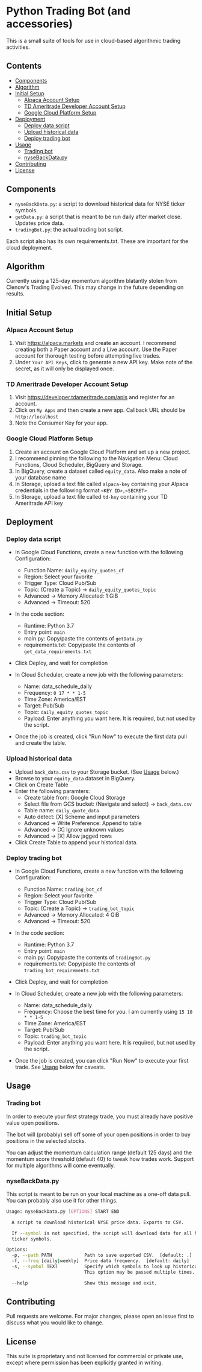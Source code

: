 # Python Trading Bot (and accessories)

This is a small suite of tools for use in cloud-based algorithmic trading activities.

## Contents

* [Components](#components)
* [Algorithm](#algorithm)
* [Initial Setup](#initial-setup)
  * [Alpaca Account Setup](#alpaca-account-setup)
  * [TD Ameritrade Developer Account Setup](#td-ameritrade-developer-account-setup)
  * [Google Cloud Platform Setup](#google-cloud-platform-setup)
* [Deployment](#deployment)
  * [Deploy data script](#deploy-data-script)
  * [Upload historical data](#upload-historical-data)
  * [Deploy trading bot](#deploy-trading-bot)
* [Usage](#usage)
  * [Trading bot](#trading-bot)
  * [nyseBackData.py](#nysebackdatapy)
* [Contributing](#contributing)
* [License](#license)

## Components

* `nyseBackData.py`: a script to download historical data for NYSE ticker symbols.
* `getData.py`: a script that is meant to be run daily after market close. Updates price data.
* `tradingBot.py`: the actual trading bot script.

Each script also has its own requirements.txt. These are important for the cloud deployment.

## Algorithm

Currently using a 125-day momentum algorithm blatantly stolen from Clenow's Trading Evolved. This may change in the future depending on results.

## Initial Setup

### Alpaca Account Setup

1. Visit <https://alpaca.markets> and create an account. I recommend creating both a Paper account and a Live account. Use the Paper account for thorough testing before attempting live trades.
2. Under `Your API Keys`, click to generate a new API key. Make note of the secret, as it will only be displayed once.

### TD Ameritrade Developer Account Setup

1. Visit <https://developer.tdameritrade.com/apis> and register for an account.
2. Click on `My Apps` and then create a new app. Callback URL should be `http://localhost`
3. Note the Consumer Key for your app.

### Google Cloud Platform Setup

1. Create an account on Google Cloud Platform and set up a new project.
2. I recommend pinning the following to the Navigation Menu: Cloud Functions, Cloud Scheduler, BigQuery and Storage.
3. In BigQuery, create a dataset called `equity_data`. Also make a note of your database name
4. In Storage, upload a text file called `alpaca-key` containing your Alpaca credentials in the following format `<KEY ID>,<SECRET>`
5. In Storage, upload a text file called `td-key` containing your TD Ameritrade API key

## Deployment

### Deploy data script

* In Google Cloud Functions, create a new function with the following Configuration:

  * Function Name: `daily_equity_quotes_cf`
  * Region: Select your favorite
  * Trigger Type: Cloud Pub/Sub
  * Topic: (Create a Topic) -> `daily_equity_quotes_topic`
  * Advanced -> Memory Allocated: 1 GiB
  * Advanced -> Timeout: 520

* In the code section:

  * Runtime: Python 3.7
  * Entry point: `main`
  * main.py: Copy/paste the contents of `getData.py`
  * requirements.txt: Copy/paste the contents of `get_data_requirements.txt`

* Click Deploy, and wait for completion
* In Cloud Scheduler, create a new job with the following parameters:

  * Name: data_schedule_daily
  * Frequency: `0 17 * * 1-5`
  * Time Zone: America/EST
  * Target: Pub/Sub
  * Topic: `daily_equity_quotes_topic`
  * Payload: Enter anything you want here. It is required, but not used by the script.

* Once the job is created, click "Run Now" to execute the first data pull and create the table.

### Upload historical data

* Upload `back_data.csv` to your Storage bucket. (See [Usage](#nysebackdatapy) below.)
* Browse to your `equity_data` dataset in BigQuery.
* Click on Create Table
* Enter the following paramters:
  * Create table from: Google Cloud Storage
  * Select file from GCS bucket: (Navigate and select) -> `back_data.csv`
  * Table name: `daily_quote_data`
  * Auto detect: [X] Scheme and input parameters
  * Advanced -> Write Preference: Append to table
  * Advanced -> [X] Ignore unknown values
  * Advanced -> [X] Allow jagged rows
* Click Create Table to append your historical data.

### Deploy trading bot

* In Google Cloud Functions, create a new function with the following Configuration:

  * Function Name: `trading_bot_cf`
  * Region: Select your favorite
  * Trigger Type: Cloud Pub/Sub
  * Topic: (Create a Topic) -> `trading_bot_topic`
  * Advanced -> Memory Allocated: 4 GiB
  * Advanced -> Timeout: 520

* In the code section:

  * Runtime: Python 3.7
  * Entry point: `main`
  * main.py: Copy/paste the contents of `tradingBot.py`
  * requirements.txt: Copy/paste the contents of `trading_bot_requirements.txt`

* Click Deploy, and wait for completion
* In Cloud Scheduler, create a new job with the following parameters:

  * Name: data_schedule_daily
  * Frequency: Choose the best time for you. I am currently using `15 10 * * 1-5`
  * Time Zone: America/EST
  * Target: Pub/Sub
  * Topic: `trading_bot_topic`
  * Payload: Enter anything you want here. It is required, but not used by the script.

* Once the job is created, you can click "Run Now" to execute your first trade. See [Usage](#trading-bot) below for caveats.

## Usage

### Trading bot

In order to execute your first strategy trade, you must already have positive value open positions.

The bot will (probably) sell off some of your open positions in order to buy positions in the selected stocks.

You can adjust the momentum calculation range (default 125 days) and the momentum score threshold (default 40) to tweak how trades work. Support for multiple algorithms will come eventually.

### nyseBackData.py

This script is meant to be run on your local machine as a one-off data pull. You can probably also use it for other things.

```bash
Usage: nyseBackData.py [OPTIONS] START END

  A script to download historical NYSE price data. Exports to CSV.

  If --symbol is not specified, the script will download data for all NYSE
  ticker symbols.

Options:
  -p, --path PATH            Path to save exported CSV.  [default: .]
  -f, --freq [daily|weekly]  Price data frequency.  [default: daily]
  -s, --symbol TEXT          Specify which symbols to look up historical data.
                             This option may be passed multiple times.

  --help                     Show this message and exit.
```

## Contributing

Pull requests are welcome. For major changes, please open an issue first to discuss what you would like to change.

## License

This suite is proprietary and not licensed for commercial or private use, except where permission has been explicitly granted in writing.
